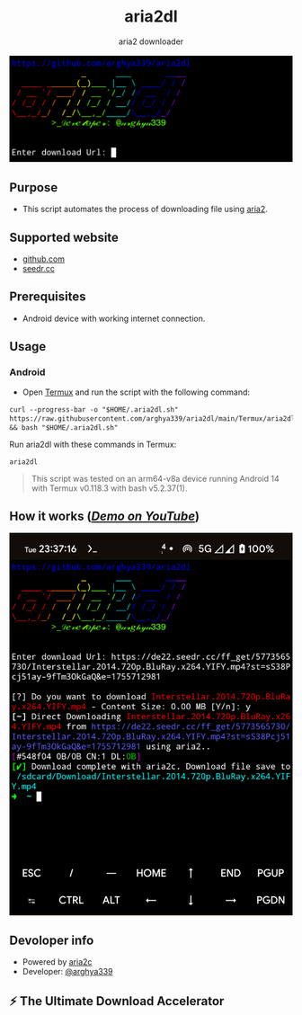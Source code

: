 <h1 align="center">aria2dl</h1>
<p align="center">
aria2 downloader
<br>
<br>
<img src="docs/images/Main.png">
<br>

## Purpose
- This script automates the process of downloading file using [aria2](https://github.com/aria2/aria2).

## Supported website
- [github.com](https://github.com/)
- [seedr.cc](https://seedr.cc/)

## Prerequisites
- Android device with working internet connection.

## Usage
### Android
  - Open [Termux](https://github.com/termux/termux-app/releases/) and run the script with the following command:
  ```
  curl --progress-bar -o "$HOME/.aria2dl.sh" https://raw.githubusercontent.com/arghya339/aria2dl/main/Termux/aria2dl.sh && bash "$HOME/.aria2dl.sh"
  ```
  Run aria2dl with these commands in Termux:
  ```
  aria2dl
  ```
> This script was tested on an arm64-v8a device running Android 14 with Termux v0.118.3 with bash v5.2.37(1).

## How it works (_[Demo on YouTube](https://youtube.com/)_)

![image](docs/images/Result_Android.png)

## Devoloper info
- Powered by [aria2c](https://github.com/aria2/aria2)
- Developer: [@arghya339](https://github.com/arghya339)

## ⚡ The Ultimate Download Accelerator